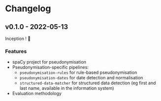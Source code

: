 # Changelog

## v0.1.0 - 2022-05-13

Inception ! :tada:

### Features

- spaCy project for pseudonymisation
- Pseudonymisation-specific pipelines:
    - `pseudonymisation-rules` for rule-based pseudonymisation
    - `pseudonymisation-dates` for date detection and normalisation
    - `structured-data-matcher` for structured data detection (eg first and last name, available in the information system)
- Evaluation methodology
